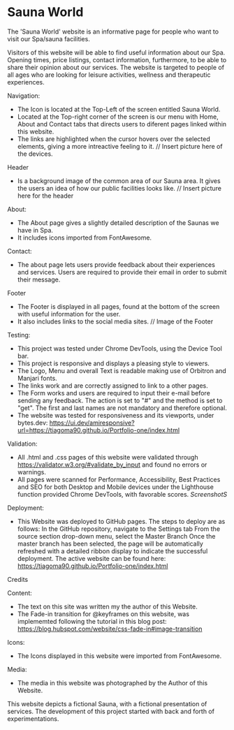 # Sauna World

The 'Sauna World' website is an informative page for people who want to visit our Spa/sauna facilities.

Visitors of this website will be able to find useful information about our Spa.
Opening times, price listings, contact information, furthermore, to be able to share their opinion about our services.
The website is targeted to people of all ages who are looking for leisure activities, wellness and therapeutic experiences.

Navigation:
- The Icon is located at the Top-Left of the screen entitled Sauna World.
- Located at the Top-right corner of the screen is our menu with Home, About and Contact tabs that directs users to diferent pages linked within this website.
- The links are highlighted when the cursor hovers over the selected elements, giving a more intreactive feeling to it.
// Insert picture here of the devices.

Header
- Is a background image of the common area of our Sauna area. It gives the users an idea of how our public facilities looks like.
// Insert picture here for the header

About:
- The About page gives a slightly detailed description of the Saunas we have in Spa.
- It includes icons imported from FontAwesome.

Contact:
- The about page lets users provide feedback about their experiences and services. Users are required to provide their email in order to submit their message.

Footer
- The Footer is displayed in all pages, found at the bottom of the screen with useful information for the user.
- It also includes links to the social media sites.
// Image of the Footer

Testing:
- This project was tested under Chrome DevTools, using the Device Tool bar.
- This project is responsive and displays a pleasing style to viewers.
- The Logo, Menu and overall Text is readable making use of Orbitron and Manjari fonts.
- The links work and are correctly assigned to link to a other pages.
- The Form works and users are required to input their e-mail before sending any feedback. The action is set to "#" and the method is set to "get". The first and last names are not mandatory and therefore optional.
- The website was tested for responsiveness and its viewports, under bytes.dev:
https://ui.dev/amiresponsive?url=https://tiagoma90.github.io/Portfolio-one/index.html


Validation:
- All .html and .css pages of this website were validated through https://validator.w3.org/#validate_by_input and found no errors or warnings.
- All pages were scanned for Performance, Accessibility, Best Practices and SEO for both Desktop and Mobile devices under the Lighthouse function provided Chrome DevTools, with favorable scores.
*ScreenshotS*

Deployment:
- This Website was deployed to GitHub pages. The steps to deploy are as follows:
In the GitHub repository, navigate to the Settings tab
From the source section drop-down menu, select the Master Branch
Once the master branch has been selected, the page will be automatically refreshed with a detailed ribbon display to indicate the successful deployment.
The active website can be found here: https://tiagoma90.github.io/Portfolio-one/index.html

Credits

Content:
- The text on this site was written my the author of this Website.
- The Fade-in transition for @keyframes on this website, was implememted following the tutorial in this blog post: https://blog.hubspot.com/website/css-fade-in#image-transition

Icons:
- The Icons displayed in this website were imported from FontAwesome.

Media:
- The media in this website was photographed by the Author of this Website.

This website depicts a fictional Sauna, with a fictional presentation of services.
The development of this project started with back and forth of experimentations.